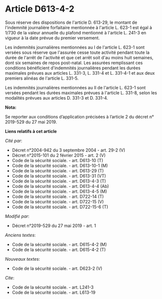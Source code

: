 # Article D613-4-2

Sous réserve des dispositions de l'article D. 613-29, le montant de l'indemnité journalière forfaitaire mentionnée à
l'article L. 623-1 est égal à 1/730 de la valeur annuelle du plafond mentionné à l'article L. 241-3 en vigueur à la date
prévue du premier versement.

Les indemnités journalières mentionnées au I de l'article L. 623-1 sont versées sous réserve que l'assurée cesse toute
activité pendant toute la durée de l'arrêt de l'activité et que cet arrêt soit d'au moins huit semaines, dont six semaines de
repos post-natal. Les assurées remplissant ces conditions bénéficient d'indemnités journalières pendant les durées maximales
prévues aux articles L. 331-3, L. 331-4 et L. 331-4-1 et aux deux premiers alinéas de l'article L. 331-5.

Les indemnités journalières mentionnées au II de l'article L. 623-1 sont versées pendant les durées maximales prévues à
l'article L. 331-8, selon les modalités prévues aux articles D. 331-3 et D. 331-4.

**Nota:**

Se reporter aux conditions d’application précisées à l’article 2 du décret n° 2019-529 du 27 mai 2019.

**Liens relatifs à cet article**

_Cité par_:

  - Décret n°2004-942 du 3 septembre 2004 - art. 29-2 (V)
  - Décret n°2015-101 du 2 février 2015 - art. 2 (V)
  - Code de la sécurité sociale. - art. D613-10 (T)
  - Code de la sécurité sociale. - art. D613-10-1 (M)
  - Code de la sécurité sociale. - art. D613-29 (T)
  - Code de la sécurité sociale. - art. D613-31 (VT)
  - Code de la sécurité sociale. - art. D613-4-3 (T)
  - Code de la sécurité sociale. - art. D613-4-4 (Ab)
  - Code de la sécurité sociale. - art. D613-4-5 (M)
  - Code de la sécurité sociale. - art. D722-14 (T)
  - Code de la sécurité sociale. - art. D722-15 (V)
  - Code de la sécurité sociale. - art. D722-15-6 (T)

_Modifié par_:

  - Décret n°2019-529 du 27 mai 2019 - art. 1

_Anciens textes_:

  - Code de la sécurité sociale. - art. D615-4-2 (M)
  - Code de la sécurité sociale. - art. D615-4-2 (T)

_Nouveaux textes_:

  - Code de la sécurité sociale. - art. D623-2 (V)

_Cite_:

  - Code de la sécurité sociale. - art. L241-3
  - Code de la sécurité sociale. - art. L613-19

